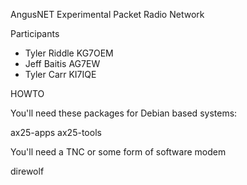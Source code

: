 AngusNET Experimental Packet Radio Network

Participants

  * Tyler Riddle KG7OEM
  * Jeff Baitis AG7EW
  * Tyler Carr KI7IQE


HOWTO

You'll need these packages for Debian based systems:

  ax25-apps ax25-tools

You'll need a TNC or some form of software modem

  direwolf
